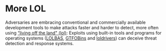 # More LOL

Adversaries are embracing conventional and commercially available development tools to make attacks faster and harder to detect, more often using [“living off the land" (lol)](https://evasion.tymyrddin.dev/docs/land/readme): Exploits using built-in tools and programs for operating systems ([LOLBAS](https://lolbas-project.github.io), [GTFOBins](https://gtfobins.github.io/) and [loldrivers](https://www.loldrivers.io/)) can deceive threat detection and response systems.
